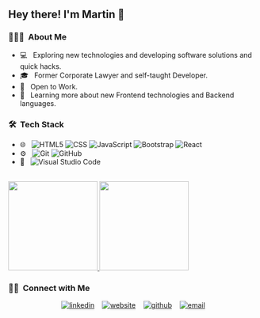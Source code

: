 <h2> Hey there! I'm Martin 👋</h2>

<h3> 👨🏻‍💻 &nbsp;About Me </h3>

- 💻 &nbsp; Exploring new technologies and developing software solutions and quick hacks.
- 🎓 &nbsp; Former Corporate Lawyer and self-taught Developer.
- 💼 &nbsp; Open to Work.
- 🌱 &nbsp; Learning more about new Frontend technologies and Backend languages.


<h3> 🛠 &nbsp;Tech Stack</h3>

- 🌐 &nbsp;
  ![HTML5](https://img.shields.io/badge/-HTML5-333333?style=flat&logo=HTML5)
  ![CSS](https://img.shields.io/badge/-CSS-333333?style=flat&logo=CSS3&logoColor=1572B6)
  ![JavaScript](https://img.shields.io/badge/-JavaScript-333333?style=flat&logo=javascript)
  ![Bootstrap](https://img.shields.io/badge/-Bootstrap-333333?style=flat&logo=bootstrap&logoColor=563D7C)
  ![React](https://img.shields.io/badge/-React-333333?style=flat&logo=react)
- ⚙️ &nbsp;
  ![Git](https://img.shields.io/badge/-Git-333333?style=flat&logo=git)
  ![GitHub](https://img.shields.io/badge/-GitHub-333333?style=flat&logo=github)
- 🔧 &nbsp;
  ![Visual Studio Code](https://img.shields.io/badge/-Visual%20Studio%20Code-333333?style=flat&logo=visual-studio-code&logoColor=007ACC)

<br/>

<a href="https://github.com/martinbrunodev">
  <img height="180em" src="https://github-readme-stats.vercel.app/api?username=martinbrunodev&theme=buefy&show_icons=true" />
  <img height="180em" src="https://github-readme-stats.vercel.app/api/top-langs/?username=martinbrunodev&theme=buefy&layout=compact" />
</a>

<br/>

<h3> 🤝🏻 &nbsp;Connect with Me </h3>
<p align="center">
    <a href="https://www.linkedin.com/in/martin-bruno/" rel="nofollow"><img src="https://user-images.githubusercontent.com/25087769/87172072-530a5080-c2dc-11ea-8e2c-8ee4dbf3394b.png" alt="linkedin" style="max-width:100%;"></a> &nbsp;&nbsp;
  <a href="https://martinbrunodev.github.io/portfolio/" rel="nofollow"><img src="https://user-images.githubusercontent.com/25087769/87173861-0aa06200-c2df-11ea-9614-da65c9c73692.png" alt="website" style="max-width:100%;"></a> &nbsp;&nbsp;
  <a href="https://github.com/martinbrunodev?tab=repositories"><img src="https://user-images.githubusercontent.com/25087769/87176037-2c4f1880-c2e2-11ea-8a13-41c90b711b9f.png" alt="github" style="max-width:100%;"></a> &nbsp;&nbsp;
  <a href="mailto:%22mb.martinbruno@gmail.com"><img src="https://user-images.githubusercontent.com/25087769/87174308-a4680f00-c2df-11ea-90b0-5fa1fa76d2f1.png" alt="email" style="max-width:100%;"></a>
</p>
